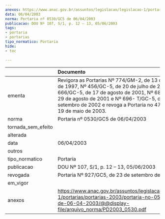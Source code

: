 ```yaml
---
anexos: https://www.anac.gov.br/assuntos/legislacao/legislacao-1/portarias/portarias-2003/portaria-no-0530-gc5-de-06-04-2003/@@display-file/arquivo_norma/PD2003_0530.pdf
data: 06/04/2003
norma: Portaria nº 0530/GC5 de 06/04/2003
publicacao: DOU Nº 107, S/1, p. 12 – 13, 05/06/2003
tags:
- portaria
- portarias
tipo_normatico: Portaria
hide: 
- toc 
 
---
```


|                    | Documento                                                                                                                                                                                                                                                                       |
|:-------------------|:--------------------------------------------------------------------------------------------------------------------------------------------------------------------------------------------------------------------------------------------------------------------------------|
| ementa             | Revigora as Portarias Nº 774/GM-2, de 13 de novembro de 1997, Nº 456/GC-5, de 20 de julho de 2000, Nº 666/GC-5, de 17 de agosto de 2001, Nº 683/GC-5, de 29 de agosto de 2001 e Nº 696- T/GC-5, de 27 de setembro de 2002 e revoga a Portaria no 475/GC5 de 19 de maio de 2003. |
| norma              | Portaria nº 0530/GC5 de 06/04/2003                                                                                                                                                                                                                                              |
| tornada_sem_efeito |                                                                                                                                                                                                                                                                                 |
| alterada           |                                                                                                                                                                                                                                                                                 |
| data               | 06/04/2003                                                                                                                                                                                                                                                                      |
| outros             |                                                                                                                                                                                                                                                                                 |
| tipo_normatico     | Portaria                                                                                                                                                                                                                                                                        |
| publicacao         | DOU Nº 107, S/1, p. 12 – 13, 05/06/2003                                                                                                                                                                                                                                         |
| revogada           | Portaria Nº 927/GC5, de 23 de setembro de 2009                                                                                                                                                                                                                                  |
| em_vigor           |                                                                                                                                                                                                                                                                                 |
| anexos             | https://www.anac.gov.br/assuntos/legislacao/legislacao-1/portarias/portarias-2003/portaria-no-0530-gc5-de-06-04-2003/@@display-file/arquivo_norma/PD2003_0530.pdf                                                                                                               |